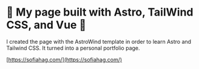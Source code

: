 # 🦁 My page built with Astro, TailWind CSS, and Vue 🦁

I created the page with the AstroWind template in order to learn Astro and Tailwind CSS. It turned into a personal portfolio page.

[https://sofiahag.com/](https://sofiahag.com/)
